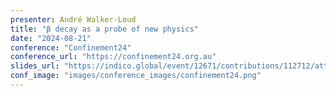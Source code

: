 ```yaml
---
presenter: André Walker-Loud
title: "β decay as a probe of new physics"
date: "2024-08-21"
conference: "Confinement24"
conference_url: "https://confinement24.org.au"
slides_url: "https://indico.global/event/12671/contributions/112712/attachments/52235/100527/Walker-Loud_Confinement2024.pdf"
conf_image: "images/conference_images/confinement24.png"
---
```


